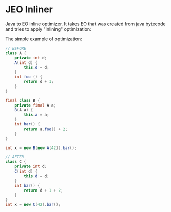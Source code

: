 # JEO Inliner
Java to EO inline optimizer. It takes EO that was [created](https://github.com/objectionary/jeo-maven-plugin) from 
java bytecode and tries to apply "inlining" optimization:

The  simple example of optimization:
```java
// BEFORE
class A {
    private int d;
    A(int d) { 
        this.d = d; 
    }
    int foo () { 
        return d + 1; 
    }
}

final class B {
    private final A a;
    B(A a) {
        this.a = a;
    }
    int bar() {
        return a.foo() + 2;
    }
}

int x = new B(new A(42)).bar();

// AFTER
class C {
    private int d;
    C(int d) {
        this.d = d;
    }
    int bar() {
        return d + 1 + 2;
    }
}
int x = new C(42).bar();
```

